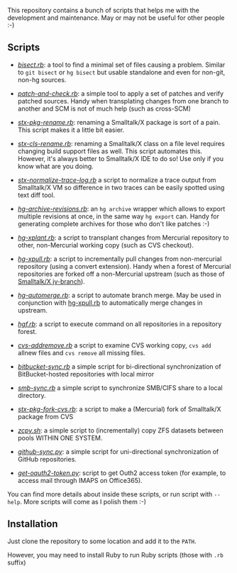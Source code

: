 This repository contains a bunch of scripts that helps me with the development
and maintenance. May or may not be useful for other people :-)

Scripts
-------

* *[bisect.rb][1]*: a tool to find a minimal set of files causing a problem. Similar to `git bisect` or `hg bisect` but usable standalone and even for non-git, non-hg sources.

* *[patch-and-check.rb][2]*: a simple tool to apply a set of patches and verify patched sources. Handy when transplating changes from one branch to another and SCM is not of much help (such as cross-SCM)

* *[stx-pkg-rename.rb][3]*: renaming a Smalltalk/X package is sort of a pain. This script makes it a little bit easier.

* *[stx-cls-rename.rb][18]*: renaming a Smalltalk/X class on a file level requires changing build support files as well. This script automates this. However, it's always better to Smalltalk/X IDE to do so! Use only if you know what are you doing. 

* *[stx-normalize-trace-log.rb][10]* a script to normalize a trace output from Smalltalk/X VM so difference in two traces can be easily spotted using text diff tool. 

* *[hg-archive-revisions.rb][4]*: an `hg archive` wrapper which allows to export multiple revisions at once, in the same way `hg export` can. Handy for generating complete archives for those who don't like patches :-)

* *[hg-xplant.rb][5]*: a script to transplant changes from Mercurial repository to other, non-Mercurial working copy (such as CVS checkout).

* *[hg-xpull.rb][11]*: a script to incrementally pull changes from non-mercurial repository (using a convert extension). Handy when a forest of Mercurial repositories are forked off a non-Mercurial upstream (such as those of [Smalltalk/X jv-branch][12]).

* *[hg-automerge.rb][13]*: a script to automate branch merge. May be used in
conjunction with [hg-xpull.rb][11] to automatically merge changes in upstream.

* *[hgf.rb][14]*: a script to execute command on all repositories in a repository forest. 

* *[cvs-addremove.rb][6]* a script to examine  CVS working copy, `cvs add` allnew files and `cvs remove` all missing files.

* *[bitbucket-sync.rb][16]* a simple script for bi-directional synchronization of BitBucket-hosted repositories with local mirror

* *[smb-sync.rb][17]* a simple script to synchronize SMB/CIFS share to a local directory.

* *[stx-pkg-fork-cvs.rb][19]*: a script to make a (Mercurial) fork of Smalltalk/X package from CVS

* *[zcpy.sh][20]*: a simple script to (incrementally) copy ZFS datasets between pools WITHIN ONE SYSTEM.

* *[github-sync.py][21]*: a simple script for uni-directional synchronization of GitHub repositories.

* *[get-oauth2-token.py][22]*: script to get Outh2 access token (for example, to access mail through IMAPS on Office365).


You can find more details about inside these scripts, or run script with `--help`.
More scripts will come as I polish them :-)

Installation
------------

Just clone the repository to some location and add it to the `PATH`. 

However, you may need to install Ruby to run Ruby scripts (those with `.rb` suffix)

[1]: https://github.com/janvrany/scripts/blob/master/bisect.rb
[2]: https://github.com/janvrany/scripts/blob/master/patch-and-check.rb
[3]: https://github.com/janvrany/scripts/blob/master/stx-pkg-rename.rb
[4]: https://github.com/janvrany/scripts/blob/master/hg-archive-revisions.rb
[5]: https://github.com/janvrany/scripts/blob/master/hg-xplant.rb
[6]: https://github.com/janvrany/scripts/blob/master/cvs-addremove.rb
[10]: https://github.com/janvrany/scripts/blob/master/stx-normalize-trace-log.rb
[11]: https://github.com/janvrany/scripts/blob/master/hg-xpull.rb
[12]: https://swing.fit.cvut.cz/projects/stx-jv
[13]: https://github.com/janvrany/scripts/blob/master/hg-automerge.rb
[14]: https://github.com/janvrany/scripts/blob/master/hgf.rb
[16]: https://github.com/janvrany/scripts/blob/master/bitbucket-sync.rb
[17]: https://github.com/janvrany/scripts/blob/master/smb-sync.rb
[18]: https://github.com/janvrany/scripts/blob/master/stx-cls-rename.rb
[19]: https://github.com/janvrany/scripts/blob/master/stx-pkg-fork-cvs.rb
[20]: https://github.com/janvrany/scripts/blob/master/zcpy.sh
[21]: https://github.com/janvrany/scripts/blob/master/github-sync.py
[22]: https://github.com/janvrany/scripts/blob/master/get-oauth2-token.py